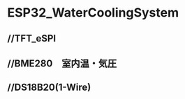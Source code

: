 # ESP32_WaterCoolingSystem

//TFT_eSPI
--------------------------------------------------------------

//BME280　室内温・気圧
--------------------------------------------------------------

//DS18B20(1-Wire)
--------------------------------------------------------------
